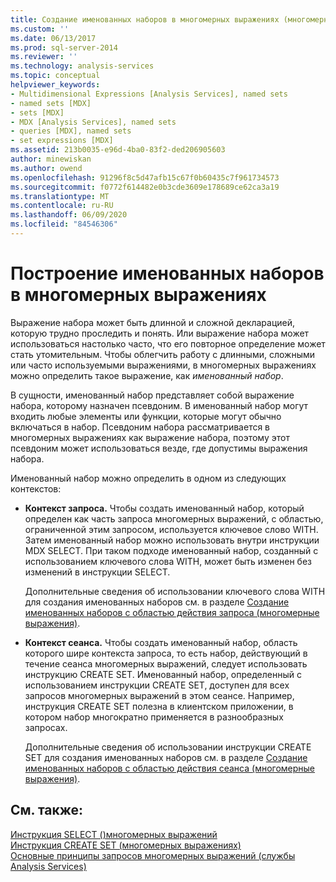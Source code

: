 ```yaml
---
title: Создание именованных наборов в многомерных выражениях (многомерные выражения) | Документация Майкрософт
ms.custom: ''
ms.date: 06/13/2017
ms.prod: sql-server-2014
ms.reviewer: ''
ms.technology: analysis-services
ms.topic: conceptual
helpviewer_keywords:
- Multidimensional Expressions [Analysis Services], named sets
- named sets [MDX]
- sets [MDX]
- MDX [Analysis Services], named sets
- queries [MDX], named sets
- set expressions [MDX]
ms.assetid: 213b0035-e96d-4ba0-83f2-ded206905603
author: minewiskan
ms.author: owend
ms.openlocfilehash: 91296f8c5d47afb15c67f0b60435c7f961734573
ms.sourcegitcommit: f0772f614482e0b3cde3609e178689ce62ca3a19
ms.translationtype: MT
ms.contentlocale: ru-RU
ms.lasthandoff: 06/09/2020
ms.locfileid: "84546306"
---
```

# <a name="building-named-sets-in-mdx-mdx"></a>Построение именованных наборов в многомерных выражениях
  Выражение набора может быть длинной и сложной декларацией, которую трудно проследить и понять. Или выражение набора может использоваться настолько часто, что его повторное определение может стать утомительным. Чтобы облегчить работу с длинными, сложными или часто используемыми выражениями, в многомерных выражениях можно определить такое выражение, как *именованный набор*.  
  
 В сущности, именованный набор представляет собой выражение набора, которому назначен псевдоним. В именованный набор могут входить любые элементы или функции, которые могут обычно включаться в набор. Псевдоним набора рассматривается в многомерных выражениях как выражение набора, поэтому этот псевдоним может использоваться везде, где допустимы выражения набора.  
  
 Именованный набор можно определить в одном из следующих контекстов:  
  
-   **Контекст запроса.** Чтобы создать именованный набор, который определен как часть запроса многомерных выражений, с областью, ограниченной этим запросом, используется ключевое слово WITH. Затем именованный набор можно использовать внутри инструкции MDX SELECT. При таком подходе именованный набор, созданный с использованием ключевого слова WITH, может быть изменен без изменений в инструкции SELECT.  
  
     Дополнительные сведения об использовании ключевого слова WITH для создания именованных наборов см. в разделе [Создание именованных наборов с областью действия запроса (многомерные выражения)](mdx-named-sets-creating-query-scoped-named-sets.md).  
  
-   **Контекст сеанса.** Чтобы создать именованный набор, область которого шире контекста запроса, то есть набор, действующий в течение сеанса многомерных выражений, следует использовать инструкцию CREATE SET. Именованный набор, определенный с использованием инструкции CREATE SET, доступен для всех запросов многомерных выражений в этом сеансе. Например, инструкция CREATE SET полезна в клиентском приложении, в котором набор многократно применяется в разнообразных запросах.  
  
     Дополнительные сведения об использовании инструкции CREATE SET для создания именованных наборов см. в разделе [Создание именованных наборов с областью действия сеанса (многомерные выражения)](mdx-named-sets-creating-session-scoped-named-sets.md).  
  
## <a name="see-also"></a>См. также:  
 [Инструкция SELECT &#40;&#41;многомерных выражений](/sql/mdx/mdx-data-manipulation-select)   
 [Инструкция CREATE SET &#40;многомерных выражениях&#41;](/sql/mdx/mdx-data-definition-create-set)   
 [Основные принципы запросов многомерных выражений (службы Analysis Services)](mdx-query-fundamentals-analysis-services.md)  
  
  
